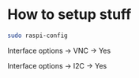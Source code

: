 # How to setup stuff

```bash
sudo raspi-config
```

Interface options -> VNC -> Yes

Interface options -> I2C -> Yes

